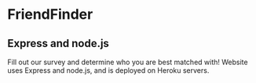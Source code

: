 # FriendFinder

## Express and node.js

Fill out our survey and determine who you are best matched with! Website uses Express and node.js, and is deployed on Heroku servers. 

